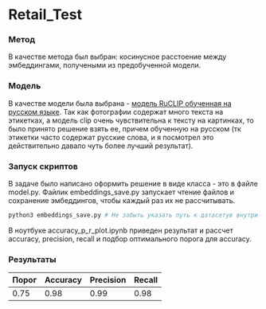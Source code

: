 # Retail_Test

### Метод
В качестве метода был выбран: косинусное расстоение между эмбеддингами, получеными из предобученной модели.
### Модель
В качестве модели была выбрана - [модель RuCLIP обученная на русском языке](https://github.com/ai-forever/ru-clip "ссылка"). Так как фотографии содержат много текста на этикетках, а модель clip очень чувствительна к тексту на картинках, то было принято решение взять ее, причем обученную на русском (тк этикетки часто содержат русские слова, и я посмотрел это действительно давало чуть более лучший результат).
### Запуск скриптов
В задаче было написано оформить решение в виде класса - это в файле model.py.
Файлик embeddings_save.py запускает чтение файлов и сохранение эмбеддингов, чтобы каждый раз их не рассчитывать.
```python
python3 embeddings_save.py # Не забыть указать путь к датасетув внутри файла.
```
В ноутбуке accuracy_p_r_plot.ipynb приведен результат и рассчет accuracy, precision, recall и подбор оптимального порога для accuracy.
### Результаты
| Порог | Accuracy | Precision | Recall |
|---|---|---|---|
| 0.75 | 0.98 | 0.99 | 0.98 |


